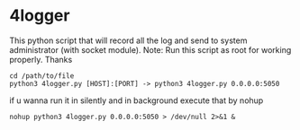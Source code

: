 # 4logger
This python script that will record all the log and send to system administrator (with socket module). Note: Run this script as root for working properly. Thanks

  	cd /path/to/file
	python3 4logger.py [HOST]:[PORT] -> python3 4logger.py 0.0.0.0:5050
  
if u wanna run it in silently and in background execute that by nohup

 	nohup python3 4logger.py 0.0.0.0:5050 > /dev/null 2>&1 &
